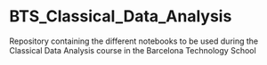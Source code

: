 # BTS_Classical_Data_Analysis
Repository containing the different notebooks to be used during the Classical Data Analysis course in the Barcelona Technology School
